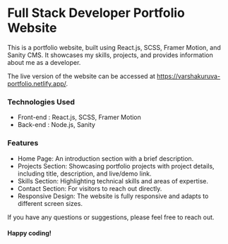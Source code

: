 # Full Stack Developer Portfolio Website 

This is a portfolio website, built using React.js, SCSS, Framer Motion, and Sanity CMS. It showcases my skills, projects, and provides information about me as a developer.

The live version of the website can be accessed at https://varshakuruva-portfolio.netlify.app/.

### Technologies Used
- Front-end : React.js, SCSS, Framer Motion
- Back-end : Node.js, Sanity

### Features
- Home Page: An introduction section with a brief description.
- Projects Section: Showcasing portfolio projects with project details, including title, description, and live/demo link.
- Skills Section: Highlighting technical skills and areas of expertise.
- Contact Section: For visitors to reach out directly.
- Responsive Design: The website is fully responsive and adapts to different screen sizes.

If you have any questions or suggestions, please feel free to reach out.
#### Happy coding!
